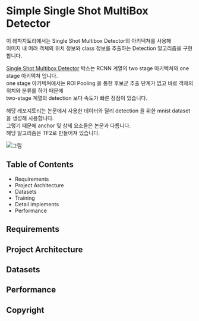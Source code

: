 # Simple Single Shot MultiBox Detector 

이 레파지토리에서는 Single Shot Multibox Detector의 아키텍쳐를 사용해  
이미지 내 여러 객체의 위치 정보와 class 정보를 추출하는 Detection 알고리즘을 구현합니다.      
  
[Single Shot Multibox Detector](https://arxiv.org/abs/1512.02325) 박스는 RCNN 계열의 two stage 아키텍쳐와 one stage 아키텍쳐 입니다.  
one stage 아키텍쳐에서는 ROI Pooling 을 통한 후보군 추출 단계가 없고 바로 객체의 위치와 분류를 하기 때문에   
two-stage 계열의 detection 보다 속도가 빠른 장점이 있습니다.   

해당 레포지토리는 논문에서 사용한 데이터와 달리 detection 을 위한 mnist dataset 을 생성해 사용합니다.  
그렇기 때문에 anchor 및 상세 요소들은 논문과 다름니다.            
해당 알고리즘은 TF2로 만들어져 있습니다.

![그림](https://i.imgur.com/GwqRK5A.jpg)

## Table of Contents
 - Requirements
 - Project Architecture
 - Datasets
 - Training
 - Detail implements  
 - Performance
 

## Requirements 

## Project Architecture
 
## Datasets 

## Performance  

## Copyright 